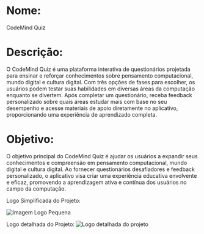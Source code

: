 # Nome: 
CodeMind Quiz

# Descrição:
O CodeMind Quiz é uma plataforma interativa de questionários projetada para ensinar e reforçar conhecimentos sobre pensamento computacional, mundo digital e cultura digital. Com três opções de fases para escolher, os usuários podem testar suas habilidades em diversas áreas da computação enquanto se divertem. Após completar um questionário, receba feedback personalizado sobre quais áreas estudar mais com base no seu desempenho e acesse materiais de apoio diretamente no aplicativo, proporcionando uma experiência de aprendizado completa.

# Objetivo:
O objetivo principal do CodeMind Quiz é ajudar os usuários a expandir seus conhecimentos e compreensão em pensamento computacional, mundo digital e cultura digital. Ao fornecer questionários desafiadores e feedback personalizado, o aplicativo visa criar uma experiência educativa envolvente e eficaz, promovendo a aprendizagem ativa e contínua dos usuários no campo da computação.

Logo Simplificada do Projeto:

![Imagem Logo Pequena](https://drive.google.com/file/d/1WAZ5sF2gNb8nPndmZdEzdbsrB0zkSL41/view?usp=drive_link)

Logo detalhada do Projeto:
![Logo detalhada do projeto](https://drive.google.com/uc?export=view&id=1WAZ5sF2gNb8nPndmZdEzdbsrB0zkSL41)
